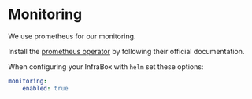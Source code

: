 # Monitoring

We use prometheus for our monitoring. 

Install the [prometheus operator](https://github.com/prometheus-operator/prometheus-operator) by following their official documentation.


When configuring your InfraBox with `helm` set these options:

```yaml
monitoring:
    enabled: true
```
